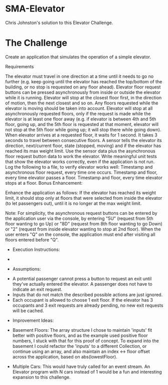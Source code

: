 # SMA-Elevator

Chris Johnston's solution to this Elevator Challenge.

# The Challenge

Create an application that simulates the operation of a simple elevator.

Requirements

The elevator must travel in one direction at a time until it needs to go no further (e.g. keep going until the elevator has reached the top/bottom of the building, or no stop is requested on any floor ahead).
Elevator floor request buttons can be pressed asynchronously from inside or outside the elevator while it is running.
Elevator will stop at the closest floor first, in the direction of motion, then the next closest and so on. Any floors requested while the elevator is moving should be taken into account.
Elevator will stop at all asynchronously requested floors, only if the request is made while the elevator is at least one floor away (e.g. if elevator is between 4th and 5th floor, going up, and the 5th floor is requested at that moment, elevator will not stop at the 5th floor while going up; it will stop there while going down).
When elevator arrives at a requested floor, it waits for 1 second. It takes 3 seconds to travel between consecutive floors.
A sensor tells the elevator its direction, next/current floor, state (stopped, moving) and if the elevator has reached its max weight limit.
Use the sensor data plus the asynchronous floor request button data to work the elevator.
Write meaningful unit tests that show the elevator works correctly, even if the application is not run.
Log the following to a file, to verify elevator works well:
Timestamp and asynchronous floor request, every time one occurs.
Timestamp and floor, every time elevator passes a floor.
Timestamp and floor, every time elevator stops at a floor.
Bonus Enhancement:

Enhance the application as follows: If the elevator has reached its weight limit, it should stop only at floors that were selected from inside the elevator (to let passengers out), until it is no longer at the max weight limit.

Note: For simplicity, the asynchronous request buttons can be entered by the application user via the console, by entering "5U" (request from 5th floor wanting to go Up) or "8D" (request from 8th floor wanting to go Down) or "2" (request from inside elevator wanting to stop at 2nd floor). When the user enters "Q" on the console, the application must end after visiting all floors entered before "Q".

* Execution Instructions:
 - 

* Assumptions:
 - A potential passenger cannot press a button to request an exit until they've actually entered the elevator. A passenger does not have to indicate an exit request.
 - Inputs that do not match the described possible actions are just ignored.
 - Each occupant is allowed to choose 1 exit floor. If the elevator has 3 occupants and 3 exit requests are already pending, no new exit requests will be cached.


* Improvement Ideas:
 - Basement Floors: The array structure I chose to maintain 'inputs' fit better with positive floors, and as the example used positive floor numbers, I stuck with that for this proof of concept. To expand into the basement I could refactor the 'inputs' to a different Collection, or continue using an array, and also maintain an index <-> floor offset across the application, based on abs(lowestFloor).

 - Multiple Cars: This would have truly called for an event stream. An Elevator program with N cars instead of 1 would be a fun and interesting expansion to this challenge.
